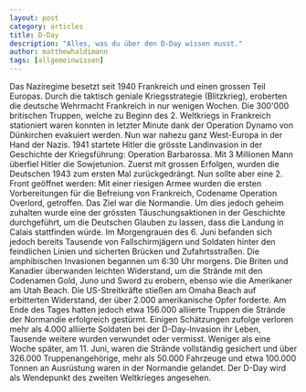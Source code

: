 ```yaml
---
layout: post
category: articles
title: D-Day
description: "Alles, was du über den D-Day wissen musst."
author: matthewhaldimann
tags: [allgemeinwissen]
---
```


Das Naziregime besetzt seit 1940 Frankreich und einen grossen Teil Europas. <!--more-->
Durch die taktisch geniale Kriegsstrategie (Blitzkrieg), eroberten die deutsche Wehrmacht Frankreich in nur wenigen Wochen. Die 300'000 britischen Truppen, welche zu Beginn des 2. Weltkriegs in Frankreich stationiert waren konnten in letzter Minute dank der Operation Dynamo von Dünkirchen evakuiert werden. Nun war nahezu ganz West-Europa in der Hand der Nazis. 1941 startete Hitler die grösste Landinvasion in der Geschichte der Kriegsführung: Operation Barbarossa. Mit 3 Millionen Mann überfiel Hitler die Sowjetunion. Zuerst mit grossen Erfolgen, wurden die Deutschen 1943 zum ersten Mal zurückgedrängt. Nun sollte aber eine 2. Front geöffnet werden:
Mit einer riesigen Armee wurden die ersten Vorbereitungen für die Befreiung von Frankreich, Codename Operation Overlord, getroffen. Das Ziel war die Normandie. Um dies jedoch geheim zuhalten wurde eine der grössten Täuschungsaktionen in der Geschichte durchgeführt, um die Deutschen Glauben zu lassen, dass die Landung in Calais stattfinden würde. Im Morgengrauen des 6. Juni befanden sich jedoch bereits Tausende von Fallschirmjägern und Soldaten hinter den feindlichen Linien und sicherten Brücken und Zufahrtsstraßen. Die amphibischen Invasionen begannen um 6:30 Uhr morgens. Die Briten und Kanadier überwanden leichten Widerstand, um die Strände mit den Codenamen Gold, Juno und Sword zu erobern, ebenso wie die Amerikaner am Utah Beach. Die US-Streitkräfte stießen am Omaha Beach auf erbitterten Widerstand, der über 2.000 amerikanische Opfer forderte. Am Ende des Tages hatten jedoch etwa 156.000 alliierte Truppen die Strände der Normandie erfolgreich gestürmt. Einigen Schätzungen zufolge verloren mehr als 4.000 alliierte Soldaten bei der D-Day-Invasion ihr Leben, Tausende weitere wurden verwundet oder vermisst.
Weniger als eine Woche später, am 11. Juni, waren die Strände vollständig gesichert und über 326.000 Truppenangehörige, mehr als 50.000 Fahrzeuge und etwa 100.000 Tonnen an Ausrüstung waren in der Normandie gelandet.
Der D-Day wird als Wendepunkt des zweiten Weltkrieges angesehen.
